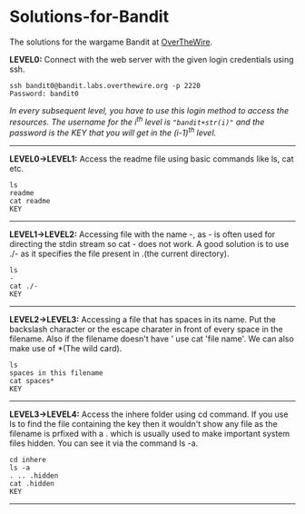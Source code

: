 # Solutions-for-Bandit
The solutions for the wargame Bandit at [OverTheWire](overthewire.org/bandit).

**LEVEL0:** Connect with the web server with the given login credentials using ssh.
```
ssh bandit0@bandit.labs.overthewire.org -p 2220
Password: bandit0
```

*In every subsequent level, you have to use this login method to access the resources. The username for the i<sup>th</sup> level is `"bandit+str(i)"` and the password is the KEY that you will get in the (i-1)<sup>th</sup> level.*

---

**LEVEL0->LEVEL1:** Access the readme file using basic commands like ls, cat etc.

```
ls
readme
cat readme
KEY
```

---
**LEVEL1->LEVEL2:** Accessing file with the name -, as - is often used for directing the stdin stream so cat - does not work. A good solution is to use ./- as it specifies the file present in .(the current directory).

```
ls
-
cat ./-
KEY
```

---
**LEVEL2->LEVEL3:** Accessing a file that has spaces in its name. Put the backslash character or the escape charater in front of every space in the filename. Also if the filename doesn't have ' use cat 'file name'. We can also make use of *(The wild card).

```
ls
spaces in this filename
cat spaces*
KEY
```

---
**LEVEL3->LEVEL4:** Access the inhere folder using cd command. If you use ls to find the file containing the key then it wouldn't show any file as the filename is prfixed with a . which is usually used to make important system files hidden. You can see it via the command ls -a.

```
cd inhere
ls -a
. .. .hidden
cat .hidden
KEY
```

---
